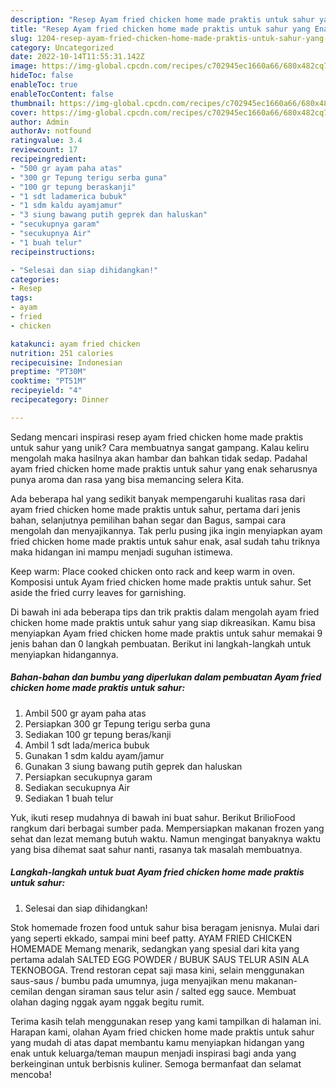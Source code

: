 ```yaml
---
description: "Resep Ayam fried chicken home made praktis untuk sahur yang Enak"
title: "Resep Ayam fried chicken home made praktis untuk sahur yang Enak"
slug: 1204-resep-ayam-fried-chicken-home-made-praktis-untuk-sahur-yang-enak
category: Uncategorized
date: 2022-10-14T11:55:31.142Z
image: https://img-global.cpcdn.com/recipes/c702945ec1660a66/680x482cq70/ayam-fried-chicken-home-made-praktis-untuk-sahur-foto-resep-utama.jpg
hideToc: false
enableToc: true
enableTocContent: false
thumbnail: https://img-global.cpcdn.com/recipes/c702945ec1660a66/680x482cq70/ayam-fried-chicken-home-made-praktis-untuk-sahur-foto-resep-utama.jpg
cover: https://img-global.cpcdn.com/recipes/c702945ec1660a66/680x482cq70/ayam-fried-chicken-home-made-praktis-untuk-sahur-foto-resep-utama.jpg
author: Admin
authorAv: notfound
ratingvalue: 3.4
reviewcount: 17
recipeingredient:
- "500 gr ayam paha atas"
- "300 gr Tepung terigu serba guna"
- "100 gr tepung beraskanji"
- "1 sdt ladamerica bubuk"
- "1 sdm kaldu ayamjamur"
- "3 siung bawang putih geprek dan haluskan"
- "secukupnya garam"
- "secukupnya Air"
- "1 buah telur"
recipeinstructions:

- "Selesai dan siap dihidangkan!"
categories:
- Resep
tags:
- ayam
- fried
- chicken

katakunci: ayam fried chicken 
nutrition: 251 calories
recipecuisine: Indonesian
preptime: "PT30M"
cooktime: "PT51M"
recipeyield: "4"
recipecategory: Dinner

---
```





Sedang mencari inspirasi resep ayam fried chicken home made praktis untuk sahur yang unik? Cara membuatnya sangat gampang. Kalau keliru mengolah maka hasilnya akan hambar dan bahkan tidak sedap. Padahal ayam fried chicken home made praktis untuk sahur yang enak seharusnya punya aroma dan rasa yang bisa memancing selera Kita.





Ada beberapa hal yang sedikit banyak mempengaruhi kualitas rasa dari ayam fried chicken home made praktis untuk sahur, pertama dari jenis bahan, selanjutnya pemilihan bahan segar dan Bagus, sampai cara mengolah dan menyajikannya. Tak perlu pusing jika ingin menyiapkan ayam fried chicken home made praktis untuk sahur enak,      asal sudah tahu triknya maka hidangan ini mampu menjadi suguhan istimewa.














Keep warm: Place cooked chicken onto rack and keep warm in oven. Komposisi untuk Ayam fried chicken home made praktis untuk sahur. Set aside the fried curry leaves for garnishing.






Di bawah ini ada beberapa tips dan trik praktis dalam mengolah ayam fried chicken home made praktis untuk sahur yang siap dikreasikan. Kamu bisa menyiapkan Ayam fried chicken home made praktis untuk sahur memakai 9 jenis bahan dan 0 langkah pembuatan. Berikut ini langkah-langkah untuk menyiapkan hidangannya.

<!--inarticleads1-->

##### Bahan-bahan dan bumbu yang diperlukan dalam pembuatan Ayam fried chicken home made praktis untuk sahur:

1. Ambil 500 gr ayam paha atas
1. Persiapkan 300 gr Tepung terigu serba guna
1. Sediakan 100 gr tepung beras/kanji
1. Ambil 1 sdt lada/merica bubuk
1. Gunakan 1 sdm kaldu ayam/jamur
1. Gunakan 3 siung bawang putih geprek dan haluskan
1. Persiapkan secukupnya garam
1. Sediakan secukupnya Air
1. Sediakan 1 buah telur


Yuk, ikuti resep mudahnya di bawah ini buat sahur. Berikut BrilioFood rangkum dari berbagai sumber pada. Mempersiapkan makanan frozen yang sehat dan lezat memang butuh waktu. Namun mengingat banyaknya waktu yang bisa dihemat saat sahur nanti, rasanya tak masalah membuatnya. 

<!--inarticleads2-->

##### Langkah-langkah untuk buat Ayam fried chicken home made praktis untuk sahur:


1. Selesai dan siap dihidangkan!

Stok homemade frozen food untuk sahur bisa beragam jenisnya. Mulai dari yang seperti ekkado, sampai mini beef patty. AYAM FRIED CHICKEN HOMEMADE Memang menarik, sedangkan yang spesial dari kita yang pertama adalah SALTED EGG POWDER / BUBUK SAUS TELUR ASIN ALA TEKNOBOGA. Trend restoran cepat saji masa kini, selain menggunakan saus-saus / bumbu pada umumnya, juga menyajikan menu makanan-cemilan dengan siraman saus telur asin / salted egg sauce. Membuat olahan daging nggak ayam nggak begitu rumit. 

Terima kasih telah menggunakan resep yang kami tampilkan di halaman ini. Harapan kami, olahan Ayam fried chicken home made praktis untuk sahur yang mudah di atas dapat membantu kamu menyiapkan hidangan yang enak untuk keluarga/teman maupun menjadi inspirasi bagi anda yang berkeinginan untuk berbisnis kuliner. Semoga bermanfaat dan selamat mencoba!
